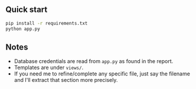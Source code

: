 ## Quick start
```bash
pip install -r requirements.txt
python app.py
```

## Notes
- Database credentials are read from `app.py` as found in the report.
- Templates are under `views/`.
- If you need me to refine/complete any specific file, just say the filename and I'll extract that section more precisely.
